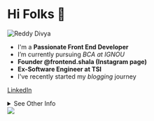 # Hi Folks 👋

<!-- ![Divya](https://media-exp1.licdn.com/dms/image/C5603AQFDOiY-yy66IQ/profile-displayphoto-shrink_800_800/0/1634569925842?e=1641427200&v=beta&t=R-MPkNaX_rWh6Er85zliDGXd7SscVETryNFgY2wPoHg) -->

<!-- ![Reddy Divya](https://media-exp1.licdn.com/dms/image/C5616AQEzzmZe_ADm-Q/profile-displaybackgroundimage-shrink_200_800/0/1634573213796?e=1641427200&v=beta&t=L0jXH27B6W-lHvM3kxHnMPhalJFeMJpgBRUsjBCUV58) -->
![Reddy Divya](https://pbs.twimg.com/profile_banners/1427992702289776643/1634573353/600x200)
    
- I'm a **Passionate Front End Developer**
- I’m currently pursuing *BCA at IGNOU* 
- **Founder @frontend.shala (Instagram page)**
- **Ex-Software Engineer at TSI**
- I've recently started my *blogging* journey

[LinkedIn](https://www.linkedin.com/in/divya-reddy-58025a12b/)

<details>
    <summary>
       See Other Info
    </summary> 
         1. item 1
        1. item 2
        1. item 3

        - [x] HTML
        - [ ] CSS


        | Heading 1 | Heading 2 |
        |:---|:---:|
        |hi|hello|

        `const a = 'Divya'`

        ```
        const a = 'Divya'
        const a = 'Divya'
        const a = 'Divya'
        ```

        ```js
        const a = 'Divya'
        ```

        ```diff
        - const a = 'Divya';
        + const a = 'Reddy';
        ```

        > Be less curious about people & more curious about ideas

        I agree with this idea
</details>  

<img src="https://github-readme-stats.vercel.app/api?username=ReddyDivya&show_icons=true&theme=tokyonight" />
